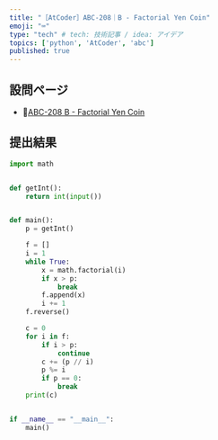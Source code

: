 ```yaml
---
title: "［AtCoder］ABC-208｜B - Factorial Yen Coin"
emoji: "⌨️"
type: "tech" # tech: 技術記事 / idea: アイデア
topics: ['python', 'AtCoder', 'abc']
published: true
---
```


## 設問ページ

- 🔗[ABC-208 B - Factorial Yen Coin](https://atcoder.jp/contests/abc208/tasks/abc208_b)

## 提出結果

```python
import math


def getInt():
    return int(input())


def main():
    p = getInt()

    f = []
    i = 1
    while True:
        x = math.factorial(i)
        if x > p:
            break
        f.append(x)
        i += 1
    f.reverse()

    c = 0
    for i in f:
        if i > p:
            continue
        c += (p // i)
        p %= i
        if p == 0:
            break
    print(c)


if __name__ == "__main__":
    main()
```
